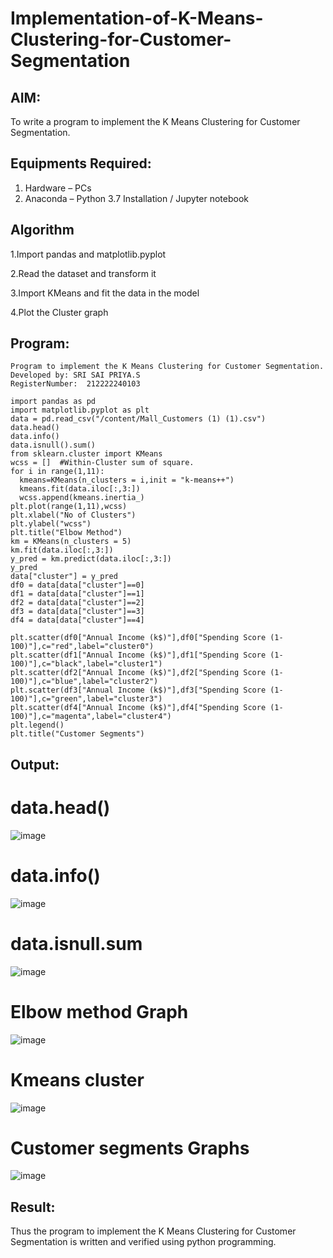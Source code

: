 # Implementation-of-K-Means-Clustering-for-Customer-Segmentation

## AIM:
To write a program to implement the K Means Clustering for Customer Segmentation.

## Equipments Required:
1. Hardware – PCs
2. Anaconda – Python 3.7 Installation / Jupyter notebook

## Algorithm
1.Import pandas and matplotlib.pyplot

2.Read the dataset and transform it

3.Import KMeans and fit the data in the model 

4.Plot the Cluster graph

## Program:
```
Program to implement the K Means Clustering for Customer Segmentation.
Developed by: SRI SAI PRIYA.S
RegisterNumber:  212222240103
```
```
import pandas as pd
import matplotlib.pyplot as plt
data = pd.read_csv("/content/Mall_Customers (1) (1).csv")
data.head()
data.info()
data.isnull().sum()
from sklearn.cluster import KMeans
wcss = []  #Within-Cluster sum of square. 
for i in range(1,11):
  kmeans=KMeans(n_clusters = i,init = "k-means++")
  kmeans.fit(data.iloc[:,3:])
  wcss.append(kmeans.inertia_)
plt.plot(range(1,11),wcss)
plt.xlabel("No of Clusters")
plt.ylabel("wcss")
plt.title("Elbow Method")
km = KMeans(n_clusters = 5)
km.fit(data.iloc[:,3:])
y_pred = km.predict(data.iloc[:,3:])
y_pred
data["cluster"] = y_pred
df0 = data[data["cluster"]==0]
df1 = data[data["cluster"]==1]
df2 = data[data["cluster"]==2]
df3 = data[data["cluster"]==3]
df4 = data[data["cluster"]==4]
```
```
plt.scatter(df0["Annual Income (k$)"],df0["Spending Score (1-100)"],c="red",label="cluster0")
plt.scatter(df1["Annual Income (k$)"],df1["Spending Score (1-100)"],c="black",label="cluster1")
plt.scatter(df2["Annual Income (k$)"],df2["Spending Score (1-100)"],c="blue",label="cluster2")
plt.scatter(df3["Annual Income (k$)"],df3["Spending Score (1-100)"],c="green",label="cluster3")
plt.scatter(df4["Annual Income (k$)"],df4["Spending Score (1-100)"],c="magenta",label="cluster4")
plt.legend()
plt.title("Customer Segments")
```
## Output:
# data.head()

![image](https://github.com/SriSaiPriyaSenthilvel/Implementation-of-K-Means-Clustering-for-Customer-Segmentation/assets/119475702/b2a05eeb-cf58-4e2c-b00c-b2e42c554085)

# data.info()

![image](https://github.com/SriSaiPriyaSenthilvel/Implementation-of-K-Means-Clustering-for-Customer-Segmentation/assets/119475702/c8b71e64-4972-4b75-8043-31febf055bcd)

# data.isnull.sum

![image](https://github.com/SriSaiPriyaSenthilvel/Implementation-of-K-Means-Clustering-for-Customer-Segmentation/assets/119475702/7914d798-bf25-4d33-be24-a59ffd05a3be)

# Elbow method Graph

![image](https://github.com/SriSaiPriyaSenthilvel/Implementation-of-K-Means-Clustering-for-Customer-Segmentation/assets/119475702/ff76a0b9-5fa0-4842-945c-eeaea02c25df)

# Kmeans cluster

![image](https://github.com/SriSaiPriyaSenthilvel/Implementation-of-K-Means-Clustering-for-Customer-Segmentation/assets/119475702/29453286-efc5-4426-8881-4078e5d2f2ee)

# Customer segments Graphs

![image](https://github.com/SriSaiPriyaSenthilvel/Implementation-of-K-Means-Clustering-for-Customer-Segmentation/assets/119475702/4aae53ae-1a39-4535-9c12-6ff4f5ed8119)

## Result:
Thus the program to implement the K Means Clustering for Customer Segmentation is written and verified using python programming.
